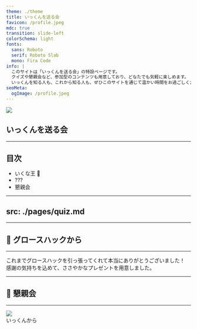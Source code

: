 ```yaml
---
theme: ./theme
title: いっくんを送る会
favicon: /profile.jpeg
mdc: true
transition: slide-left
colorSchema: light
fonts:
  sans: Roboto
  serif: Roboto Slab
  mono: Fira Code
info: |
  このサイトは「いっくんを送る会」の特設ページです。
  クイズや懇親会など、参加型のコンテンツも用意しており、どなたでも気軽に楽しめます。
  いっくんを知る人も、これから知る人も、ぜひこのサイトを通じて温かい時間をお過ごしください！
seoMeta:
  ogImage: /profile.jpeg
---
```


<div class="flex flex-col items-center">
  <img src="/profile.jpeg" class="w-[280px] h-auto rounded-lg"/>
  <h2>
    いっくんを送る会
  </h2>
</div>

---

## 目次

<ul class="relative">
<li>いくな王 <span class="absolute text-4xl top-[-12px] right-[2px]">👑</span></li>
<li>???</li>
<li>懇親会</li>
</ul>

---
src: ./pages/quiz.md
---

---

## 🎁 グロースハックから


---

<div class="text-4xl font-semibold leading-[1.8]">
これまでグロースハックを引っ張ってくれて本当にありがとうございました！
<br/>
感謝の気持ちを込めて、ささやかなプレゼントを用意しました。
</div>


---

## 🍶 懇親会

---

<img src="/profile.jpeg" class="w-[250px] h-auto rounded-lg mb-6">
<div class="text-5xl font-bold">
  いっくんから
</div>
